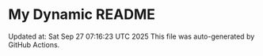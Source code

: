 # My Dynamic README
Updated at: Sat Sep 27 07:16:23 UTC 2025
This file was auto-generated by GitHub Actions.
